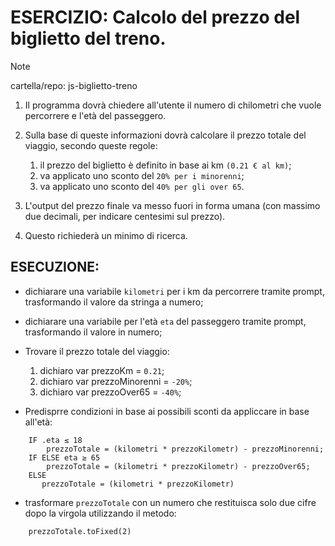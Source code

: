 # ESERCIZIO: Calcolo del prezzo del biglietto del treno.

>[!NOTE]
>
> cartella/repo: js-biglietto-treno

1. Il programma dovrà chiedere all'utente il numero di chilometri che vuole percorrere e l'età del passeggero.

2. Sulla base di queste informazioni dovrà calcolare il prezzo totale del viaggio, secondo queste regole:
    1. il prezzo del biglietto è definito in base ai km `(0.21 € al km)`;
    2. va applicato uno sconto del `20% per i minorenni`;
    3. va applicato uno sconto del `40% per gli over 65`.

3. L'output del prezzo finale va messo fuori in forma umana (con massimo due decimali, per indicare centesimi sul prezzo).

0. Questo richiederà un minimo di ricerca.

<!-- ESECUZIONE DELL'ESERCIZIO -->
## ESECUZIONE:

- dichiarare una variabile `kilometri` per i km da percorrere tramite prompt, trasformando il valore da stringa a numero;

- dichiarare una variabile per l'età `eta` del passeggero tramite prompt, trasformando il valore in numero;

- Trovare il prezzo totale del viaggio:
    1. dichiaro var prezzoKm = `0.21`;
    2. dichiaro var prezzoMinorenni = `-20%`;
    3. dichiaro var prezzoOver65 = `-40%`;

- Predisprre condizioni in base ai possibili sconti da appliccare in base all'età:
```
    IF .eta ≤ 18 
        prezzoTotale = (kilometri * prezzoKilometr) - prezzoMinorenni;
    IF ELSE eta ≥ 65
        prezzoTotale = (kilometri * prezzoKilometr) - prezzoOver65;
    ELSE
       prezzoTotale = (kilometri * prezzoKilometr) 
```

- trasformare `prezzoTotale` con un numero che restituisca solo due cifre dopo la virgola utilizzando il metodo:
```
    prezzoTotale.toFixed(2)
```